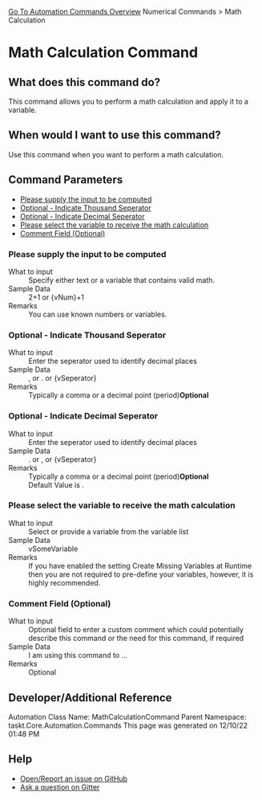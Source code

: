 <!--TITLE: Math Calculation Command -->
<!-- SUBTITLE: a command in the Numerical Commands group. -->
[Go To Automation Commands Overview](/automation-commands.md)
Numerical Commands &gt; Math Calculation


# Math Calculation Command


## What does this command do?
This command allows you to perform a math calculation and apply it to a variable.


## When would I want to use this command?
Use this command when you want to perform a math calculation.


## Command Parameters
- [Please supply the input to be computed](#param_0)
- [Optional - Indicate Thousand Seperator](#param_1)
- [Optional - Indicate Decimal Seperator](#param_2)
- [Please select the variable to receive the math calculation](#param_3)
- [Comment Field (Optional)](#param_4)


<a id="param_0"></a>
### Please supply the input to be computed


<dl>
<dt>What to input</dt><dd>Specify either text or a variable that contains valid math.</dd>
<dt>Sample Data</dt><dd>2+1 or {vNum}+1</dd>
<dt>Remarks</dt><dd>You can use known numbers or variables.</dd>
</dl>




<a id="param_1"></a>
### Optional - Indicate Thousand Seperator


<dl>
<dt>What to input</dt><dd>Enter the seperator used to identify decimal places</dd>
<dt>Sample Data</dt><dd>, or . or {vSeperator}</dd>
<dt>Remarks</dt><dd>Typically a comma or a decimal point (period)<b>Optional</b><br></dd>
</dl>




<a id="param_2"></a>
### Optional - Indicate Decimal Seperator


<dl>
<dt>What to input</dt><dd>Enter the seperator used to identify decimal places</dd>
<dt>Sample Data</dt><dd>. or , or {vSeperator}</dd>
<dt>Remarks</dt><dd>Typically a comma or a decimal point (period)<b>Optional</b><br>Default Value is .</dd>
</dl>




<a id="param_3"></a>
### Please select the variable to receive the math calculation


<dl>
<dt>What to input</dt><dd>Select or provide a variable from the variable list</dd>
<dt>Sample Data</dt><dd>vSomeVariable</dd>
<dt>Remarks</dt><dd>If you have enabled the setting Create Missing Variables at Runtime then you are not required to pre-define your variables, however, it is highly recommended.</dd>
</dl>




<a id="param_4"></a>
### Comment Field (Optional)


<dl>
<dt>What to input</dt><dd>Optional field to enter a custom comment which could potentially describe this command or the need for this command, if required</dd>
<dt>Sample Data</dt><dd>I am using this command to ...</dd>
<dt>Remarks</dt><dd>Optional</dd>
</dl>




## Developer/Additional Reference
Automation Class Name: MathCalculationCommand
Parent Namespace: taskt.Core.Automation.Commands
This page was generated on 12/10/22 01:48 PM


## Help
- [Open/Report an issue on GitHub](https://github.com/rcktrncn/taskt/issues/new)
- [Ask a question on Gitter](https://gitter.im/taskt-rpa/Lobby)
